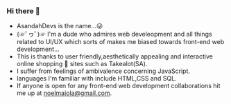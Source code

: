 ### Hi there 👋
- AsandahDevs is the name...😜
- (☞ﾟヮﾟ)☞ I'm a dude who admires web develeopment and all things related to UI/UX which sorts of makes me biased towards front-end web development...
- This is thanks to user friendly,aesthetically appealing and interactive online shopping 🛒 sites such as Takealot(SA).
- I suffer from  feelings of ambivalence concerning JavaScript.
- languages I'm familiar with include HTML,CSS and SQL.
- If anyone is open for any front-end web development collaborations hit me up at noelmajola@gmail.com.


<!--
**AsandaTheCurious/AsandaTheCurious** is a ✨ _special_ ✨ repository because its `README.md` (this file) appears on your GitHub profile.


